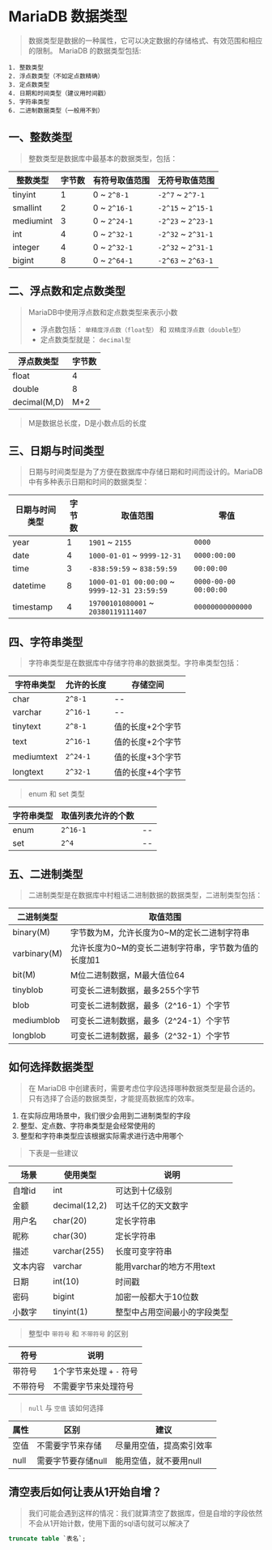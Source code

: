 # MariaDB 数据类型

> 数据类型是数据的一种属性，它可以决定数据的存储格式、有效范围和相应的限制。 MariaDB 的数据类型包括:

```shell
1. 整数类型
2. 浮点数类型（不如定点数精确）
3. 定点数类型
4. 日期和时间类型（建议用时间戳）
5. 字符串类型
6. 二进制数据类型（一般用不到）
```

## 一、整数类型

> 整数类型是数据库中最基本的数据类型，包括：

| 整数类型      | 字节数 | 有符号取值范围      | 无符号取值范围            |
| --------- | --- | ------------ | ------------------ |
| tinyint   | 1   | 0 ~ `2^8-1`  | `-2^7` ~ `2^7-1`   |
| smallint  | 2   | 0 ~ `2^16-1` | `-2^15` ~ `2^15-1` |
| mediumint | 3   | 0 ~ `2^24-1` | `-2^23` ~ `2^23-1` |
| int       | 4   | 0 ~ `2^32-1` | `-2^32` ~ `2^31-1` |
| integer   | 4   | 0 ~ `2^32-1` | `-2^32` ~ `2^31-1` |
| bigint    | 8   | 0 ~ `2^64-1` | `-2^63` ~ `2^63-1` |

## 二、浮点数和定点数类型

> MariaDB中使用浮点数和定点数类型来表示小数
>
> -   浮点数包括： `单精度浮点数（float型）` 和 `双精度浮点数（double型）`
> -   定点数类型就是： `decimal型`

| 浮点数类型        | 字节数 |
| ------------ | --- |
| float        | 4   |
| double       | 8   |
| decimal(M,D) | M+2 |

> M是数据总长度，D是小数点后的长度

## 三、日期与时间类型

> 日期与时间类型是为了方便在数据库中存储日期和时间而设计的。MariaDB中有多种表示日期和时间的数据类型：

| 日期与时间类型   | 字节数 | 取值范围                                          | 零值                    |
| --------- | --- | --------------------------------------------- | --------------------- |
| year      | 1   | `1901` ~ `2155`                               | `0000`                |
| date      | 4   | `1000-01-01` ~ `9999-12-31`                   | `0000:00:00`          |
| time      | 3   | `-838:59:59` ~ `838:59:59`                    | `00:00:00`            |
| datetime  | 8   | `1000-01-01 00:00:00` ~ `9999-12-31 23:59:59` | `0000-00-00 00:00:00` |
| timestamp | 4   | `19700101080001` ~ `20380119111407`           | `00000000000000`      |

## 四、字符串类型

> 字符串类型是在数据库中存储字符串的数据类型。字符串类型包括：

| 字符串类型      | 允许的长度    | 存储空间      |
| ---------- | -------- | --------- |
| char       | `2^8-1`  | --        |
| varchar    | `2^16-1` | --        |
| tinytext   | `2^8-1`  | 值的长度+2个字节 |
| text       | `2^16-1` | 值的长度+2个字节 |
| mediumtext | `2^24-1` | 值的长度+3个字节 |
| longtext   | `2^32-1` | 值的长度+4个字节 |

> enum 和 set 类型

| 字符串类型 | 取值列表允许的个数 |     |
| ----- | --------- | --- |
| enum  | `2^16-1`  | --  |
| set   | `2^4`     | --  |

## 五、二进制类型

> 二进制类型是在数据库中村粗话二进制数据的数据类型，二进制类型包括：

| 二进制类型        | 取值范围                         |
| ------------ | ---------------------------- |
| binary(M)    | 字节数为M，允许长度为0~M的定长二进制字符串      |
| varbinary(M) | 允许长度为0~M的变长二进制字符串，字节数为值的长度加1 |
| bit(M)       | M位二进制数据，M最大值位64              |
| tinyblob     | 可变长二进制数据，最多255个字节            |
| blob         | 可变长二进制数据，最多（2^16-1）个字节       |
| mediumblob   | 可变长二进制数据，最多（2^24-1）个字节       |
| longblob     | 可变长二进制数据，最多（2^32-1）个字节       |

## 如何选择数据类型

> 在 MariaDB 中创建表时，需要考虑位字段选择哪种数据类型是最合适的。只有选择了合适的数据类型，才能提高数据库的效率。

1.  在实际应用场景中，我们很少会用到二进制类型的字段
2.  整型、定点数、字符串类型是会经常使用的
3.  整型和字符串类型应该根据实际需求进行选中用哪个

> 下表是一些建议

| 场景   | 使用类型          | 说明                 |
| ---- | ------------- | ------------------ |
| 自增id | int           | 可达到十亿级别            |
| 金额   | decimal(12,2) | 可达千亿的天文数字          |
| 用户名  | char(20)      | 定长字符串              |
| 昵称   | char(30)      | 定长字符串              |
| 描述   | varchar(255)  | 长度可变字符串            |
| 文本内容 | varchar       | 能用varchar的地方不用text |
| 日期   | int(10)       | 时间戳                |
| 密码   | bigint        | 加密一般都大于10位数        |
| 小数字  | tinyint(1)    | 整型中占用空间最小的字段类型     |

> 整型中 `带符号` 和 `不带符号` 的区别

| 符号   | 说明                 |
| ---- | ------------------ |
| 带符号  | 1个字节来处理 `+` `-` 符号 |
| 不带符号 | 不需要字节来处理符号         |

> `null` 与 `空值` 该如何选择

| 属性   | 区别          | 建议            |
| ---- | ----------- | ------------- |
| 空值   | 不需要字节来存储    | 尽量用空值，提高索引效率  |
| null | 需要字节要存储null | 能用空值，就不要用null |

## 清空表后如何让表从1开始自增？
> 我们可能会遇到这样的情况：我们就算清空了数据库，但是自增的字段依然不会从1开始计数，使用下面的sql语句就可以解决了

```sql
truncate table `表名`;
```
